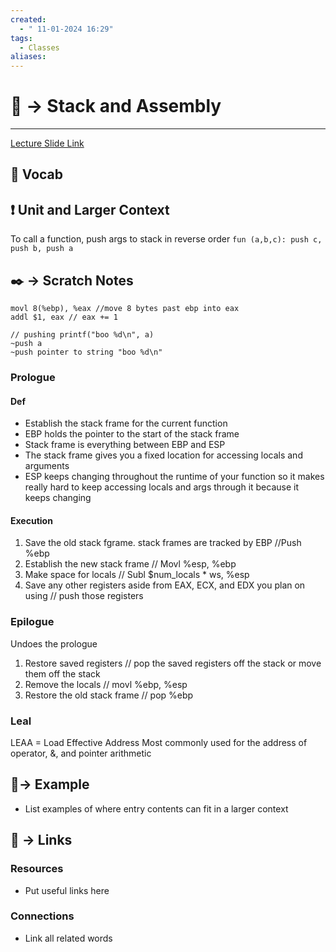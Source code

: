 ```yaml
---
created:
  - " 11-01-2024 16:29"
tags:
  - Classes
aliases:
---
```


# 📗 -> Stack and Assembly
---
[Lecture Slide Link](https://docs.google.com/presentation/d/1VwQ-9NHNk847NRvApibewmTzZw0-JAIWLb6JfeKEawc/edit#slide=id.p)

## 🎤 Vocab


## ❗ Unit and Larger Context
To call a function, push args to stack in reverse order
`fun (a,b,c): push c, push b, push a`


## ✒️ -> Scratch Notes
```
movl 8(%ebp), %eax //move 8 bytes past ebp into eax
addl $1, eax // eax += 1

// pushing printf("boo %d\n", a)
~push a 
~push pointer to string "boo %d\n"
```


### Prologue
#### Def
- Establish the stack frame for the current function
- EBP holds the pointer to the start of the stack frame
- Stack frame is everything between EBP and ESP
- The stack frame gives you a fixed location for accessing locals and arguments
- ESP keeps changing throughout the runtime of your function so it makes really hard to keep accessing locals and args through it because it keeps changing

#### Execution
1) Save the old stack fgrame. stack frames are tracked by EBP //Push %ebp
2) Establish the new stack frame // Movl %esp, %ebp
3) Make space for locals // Subl $num_locals * ws, %esp
4) Save any other registers aside from EAX, ECX, and EDX you plan on using // push those registers

### Epilogue
Undoes the prologue
1) Restore saved registers // pop the saved registers off the stack or move them off the stack
2) Remove the locals // movl %ebp, %esp
3) Restore the old stack frame // pop %ebp

### Leal
LEAA = Load Effective Address
Most commonly used for the address of operator, &, and pointer arithmetic



## 🧪-> Example
- List examples of where entry contents can fit in a larger context

## 🔗 -> Links
### Resources
- Put useful links here

### Connections
- Link all related words
